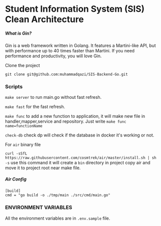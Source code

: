 # Student Information System (SIS) Clean Architecture


##### What is Gin?

Gin is a web framework written in Golang.
It features a Martini-like API, but with performance up to 40 times faster than Martini.
If you need performance and productivity, you will love Gin.


Clone the project

```
git clone git@github.com:muhammadqazi/SIS-Backend-Go.git
```

### Scripts

`make server` to run main.go without fast refresh.

`make fast` for the fast refresh.

`make func` to add a new function to application, it will make new file in handler,mapper,service and repository. Just write
` make func name=functionName `

`check-db` check dp will check if the database in docker it's working or not.

For `air` binary file 

`curl -sSfL https://raw.githubusercontent.com/cosmtrek/air/master/install.sh | sh -s` use this command it will create a `bin` directory in project copy air and move it to project root near make file.

##### Air Config
```
[build]
cmd = "go build -o ./tmp/main ./src/cmd/main.go"
```

### ENVIRONMENT VARIABLES

All the environment variables are in `.env.sample` file.
